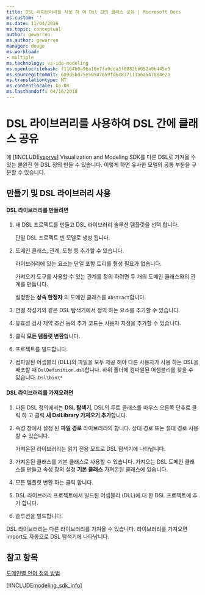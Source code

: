 ```yaml
---
title: DSL 라이브러리를 사용 하 여 Dsl 간의 클래스 공유 | Microsoft Docs
ms.custom: ''
ms.date: 11/04/2016
ms.topic: conceptual
author: gewarren
ms.author: gewarren
manager: douge
ms.workload:
- multiple
ms.technology: vs-ide-modeling
ms.openlocfilehash: f1164b0a96a10e7fa9cda3f8082bb052a0b445e5
ms.sourcegitcommit: 6a9d5bd75e50947659fd6c837111a6a547884e2a
ms.translationtype: MT
ms.contentlocale: ko-KR
ms.lasthandoff: 04/16/2018
---
```

# <a name="sharing-classes-between-dsls-by-using-a-dsl-library"></a>DSL 라이브러리를 사용하여 DSL 간에 클래스 공유
에 [!INCLUDE[vsprvs](../code-quality/includes/vsprvs_md.md)] Visualization and Modeling SDK를 다른 DSL로 가져올 수 있는 불완전 한 DSL 정의 만들 수 있습니다. 이렇게 하면 유사한 모델의 공통 부분을 구분할 수 있습니다.  
  
## <a name="creating-and-using-dsl-libraries"></a>만들기 및 DSL 라이브러리 사용  
  
#### <a name="to-create-a-dsl-library"></a>DSL 라이브러리를 만들려면  
  
1.  새 DSL 프로젝트를 만들고 DSL 라이브러리 솔루션 템플릿을 선택 합니다.  
  
     단일 DSL 프로젝트 빈 모델로 생성 됩니다.  
  
2.  도메인 클래스, 관계, 도형 등 추가할 수 있습니다.  
  
     라이브러리에 있는 요소는 단일 포함 트리를 형성 필요가 없습니다.  
  
     가져오기 도구를 사용할 수 있는 관계를 정의 하려면 두 개의 도메인 클래스와의 관계를 만듭니다.  
  
     설정할는 **상속 한정자** 의 도메인 클래스를 `Abstract`합니다.  
  
3.  연결 작성기와 같은 DSL 탐색기에서 정의 하는 요소를 추가할 수 있습니다.  
  
4.  유효성 검사 제약 조건 등의 추가 코드는 사용자 지정을 추가할 수 있습니다.  
  
5.  클릭 **모든 템플릿 변환**합니다.  
  
6.  프로젝트를 빌드합니다.  
  
7.  컴파일된 어셈블리 (DLL)와 파일을 모두 제공 해야 다른 사용자가 사용 하는 DSL을 배포할 때 `DslDefinition.dsl`합니다. 하위 폴더에 컴파일된 어셈블리를 찾을 수 있습니다. `Dsl\bin\*`  
  
#### <a name="to-import-a-dsl-library"></a>DSL 라이브러리를 가져오려면  
  
1.  다른 DSL 정의에서는 **DSL 탐색기**, DSL의 루트 클래스를 마우스 오른쪽 단추로 클릭 하 고 클릭 **새 DslLibrary 가져오기 추가**합니다.  
  
2.  속성 창에서 설정 된 **파일 경로** 라이브러리의 합니다. 상대 경로 또는 절대 경로 사용할 수 있습니다.  
  
     가져온된 라이브러리는 읽기 전용 모드로 DSL 탐색기에 나타납니다.  
  
3.  가져온된 클래스를 기본 클래스로 사용할 수 있습니다. 가져오는 DSL 도메인 클래스를 만들고 속성 창의 설정 **기본 클래스** 가져온된 클래스에 있습니다.  
  
4.  모든 템플릿 변환 하는 클릭 합니다.  
  
5.  DSL 라이브러리 프로젝트에서 빌드된 어셈블리 (DLL)에 대 한 DSL 프로젝트에 추가 합니다.  
  
6.  솔루션을 빌드합니다.  
  
 DSL 라이브러리는 다른 라이브러리를 가져올 수 있습니다. 라이브러리를 가져오면 import도 자동으로 DSL 탐색기에 나타납니다.  
  
## <a name="see-also"></a>참고 항목  
 [도메인별 언어 정의 방법](../modeling/how-to-define-a-domain-specific-language.md)
 
[!INCLUDE[modeling_sdk_info](includes/modeling_sdk_info.md)]
